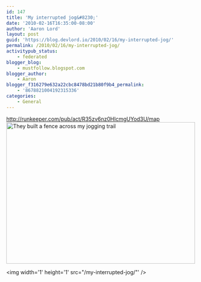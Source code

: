 ```yaml
---
id: 147
title: 'My interrupted jog&#8230;'
date: '2010-02-16T16:35:00-08:00'
author: 'Aaron Lord'
layout: post
guid: 'https://blog.devlord.io/2010/02/16/my-interrupted-jog/'
permalink: /2010/02/16/my-interrupted-jog/
activitypub_status:
    - federated
blogger_blog:
    - mustfollow.blogspot.com
blogger_author:
    - Aaron
blogger_f316279e632a22cbc8478bd21b80f9b4_permalink:
    - '8678821004192315336'
categories:
    - General
---
```


<span class="removed_link" title="http://runkeeper.com/pub/act/R35zv6nz0HIcmgUYod3U/map">http://runkeeper.com/pub/act/R35zv6nz0HIcmgUYod3U/map</span><br /><a href="http://www.flickr.com/photos/thelordfamily/4360186497/" title="They built a fence across my jogging trail by The Lord Family, on Flickr"><img src="http://farm5.static.flickr.com/4062/4360186497_f1c2d35e0c.jpg" width="500" height="375" alt="They built a fence across my jogging trail" /></a><div class="blogger-post-footer"><img width='1' height='1' src="/my-interrupted-jog/"' /></div>